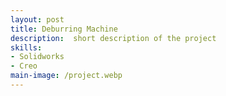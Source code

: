 ```yaml
---
layout: post
title: Deburring Machine
description:  short description of the project
skills: 
- Solidworks
- Creo
main-image: /project.webp 
---
```

